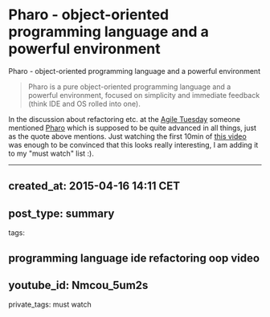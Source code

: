 # Pharo - object-oriented programming language and a powerful environment

Pharo - object-oriented programming language and a powerful environment

> Pharo is a pure object-oriented programming language and a powerful environment, focused on simplicity and immediate feedback (think IDE and OS rolled into one).

In the discussion about refactoring etc. at the [Agile Tuesday][52] someone mentioned 
[Pharo][50] which is supposed to be quite advanced in all things, just as the quote above 
mentions. Just watching the first 10min of [this video][51] was enough to be convinced that this
looks really interesting, I am adding it to my "must watch" list :).

[50]: http://pharo.org/
[51]: https://www.youtube.com/watch?v=Nmcou_5um2s
[52]: http://agiletuesday.org

---
created_at: 2015-04-16 14:11 CET
---
post_type: summary
---
tags:

programming language
ide
refactoring
oop
video
---
youtube_id: Nmcou_5um2s
---
private_tags: must watch
